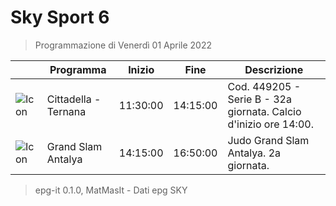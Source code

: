 # Sky Sport 6
> Programmazione di Venerdì 01 Aprile 2022

||Programma|Inizio|Fine|Descrizione|
|---|---|---|---|---|
|![Icon](https://guidatv.sky.it/uuid/648b6002-0e4f-4661-9109-41150099af9e/cover?md5ChecksumParam=002c654b788f12675013041f56ab96d5)|Cittadella - Ternana|11:30:00|14:15:00|Cod. 449205 - Serie B - 32a giornata. Calcio d&#039;inizio ore 14:00.
|![Icon](https://guidatv.sky.it/uuid/cb30ed56-5629-47be-aad2-07596cd87a32/cover?md5ChecksumParam=6a3961856b544bad70c65eac51a46fc7)|Grand Slam Antalya|14:15:00|16:50:00|Judo Grand Slam Antalya. 2a giornata.



 > epg-it 0.1.0, MatMasIt - Dati epg SKY